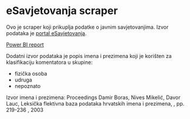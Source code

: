 # eSavjetovanja scraper

Ovo je scraper koji prikuplja podatke o javnim savjetovanjima. Izvor podataka je [portal eSavjetovanja](https://esavjetovanja.gov.hr/ECon/Dashboard?page=1). 

[Power BI report](https://app.powerbi.com/view?r=eyJrIjoiMTE2YWE2NTQtYTEzYi00ZWZkLTg0NDAtNTFiMDU0ZmZiN2Q5IiwidCI6ImZhYWU2NGVmLTU5NjAtNDYyNy05MzA0LWI1Njg4YzU1ZDY1NCIsImMiOjh9) 


Dodatni izvor podataka je popis imena i prezimena koji je korišten za klasifikaciju komentatora u skupine:
- fizička osoba
- udruga
- nepoznato

Izvor imena i prezimena:  Proceedings
Damir Boras, Nives Mikelić, Davor Lauc, Leksička flektivna baza podataka hrvatskih imena i prezimena, , pp. 219-236 , 2003
